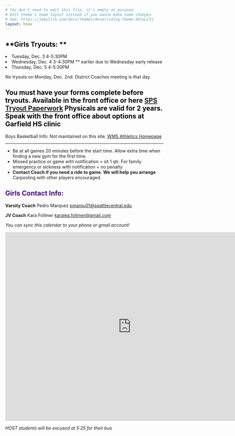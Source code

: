 ```yaml
---
# You don't need to edit this file, it's empty on purpose.
# Edit theme's home layout instead if you wanna make some changes
# See: https://jekyllrb.com/docs/themes/#overriding-theme-defaults
layout: home
---
```

## <span style ="color:black">**Girls Tryouts: **</span>
<u1>
  <li>Tuesday, Dec. 3 4-5:30PM</li>
  <li>Wednesday, Dec. 4 3-4:30PM ** earlier due to Wednesday early release </li>
  <li>Thursday, Dec. 5 4-5:30PM</li>
  </u1>

No tryouts on Monday, Dec. 2nd. District Coaches meeting is that day.

## <span style ="color:black">**You must have your forms complete before tryouts. Available in the front office or here <a href ="https://www.seattleschools.org/cms/one.aspx?portalId=627&pageId=14975953">SPS Tryout Paperwork</a> Physicals are valid for 2 years. Speak with the front office about options at Garfield HS clinic**</span>

Boys Basketball Info: Not maintained on this site. <a href="https://washingtonms.seattleschools.org/student_activities/athletics">WMS Athletics Homepage</a>


------

* Be at all games 20 minutes before the start time. Allow extra time when finding a new gym for the first time.
* Missed practice or game with notification = sit 1 qtr. For family emergency or sickness with notification = no penalty
* **Contact Coach if you need a ride to game. We will help you arrange** Carpooling with other players encouraged.

## <span style="color:indigo">Girls Contact Info:</span>

**Varsity Coach** Pedro Marquez pmarqu01@seattlecentral.edu

**JV Coach** Kara Follmer karalea.follmer@gmail.com



*You can sync this calendar to your phone or gmail account!*

<iframe src="https://calendar.google.com/calendar/embed?src=creebg32ivhjuq38ij0t10c1h4%40group.calendar.google.com&ctz=America/Los_Angeles" style="border: 0" width="800" height="600" frameborder="0" scrolling="no"></iframe>

<script>
  (function(i,s,o,g,r,a,m){i['GoogleAnalyticsObject']=r;i[r]=i[r]||function(){
  (i[r].q=i[r].q||[]).push(arguments)},i[r].l=1*new Date();a=s.createElement(o),
  m=s.getElementsByTagName(o)[0];a.async=1;a.src=g;m.parentNode.insertBefore(a,m)
  })(window,document,'script','//www.google-analytics.com/analytics.js','ga');

  ga('create', 'UA-109236415-1', 'auto');
  ga('send', 'pageview');
</script>

_HOST students will be excused at 5:25   for their bus_
